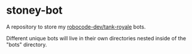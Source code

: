 # stoney-bot
A repository to store my [robocode-dev/tank-royale](https://github.com/robocode-dev/tank-royale) bots.

Different unique bots will live in their own directories nested inside of the "bots" directory. 
